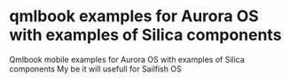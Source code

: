 #  qmlbook examples for Aurora OS with examples of Silica components

 Qmlbook mobile examples for Aurora OS with examples of Silica components
 My be it will usefull for Sailfish OS